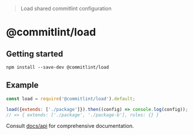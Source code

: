 > Load shared commitlint configuration

# @commitlint/load

## Getting started

```shell
npm install --save-dev @commitlint/load
```

## Example

```js
const load = require('@commitlint/load').default;

load({extends: ['./package']}).then((config) => console.log(config));
// => { extends: ['./package', './package-b'], rules: {} }
```

Consult [docs/api](https://conventional-changelog.github.io/commitlint/#/reference-api) for comprehensive documentation.
